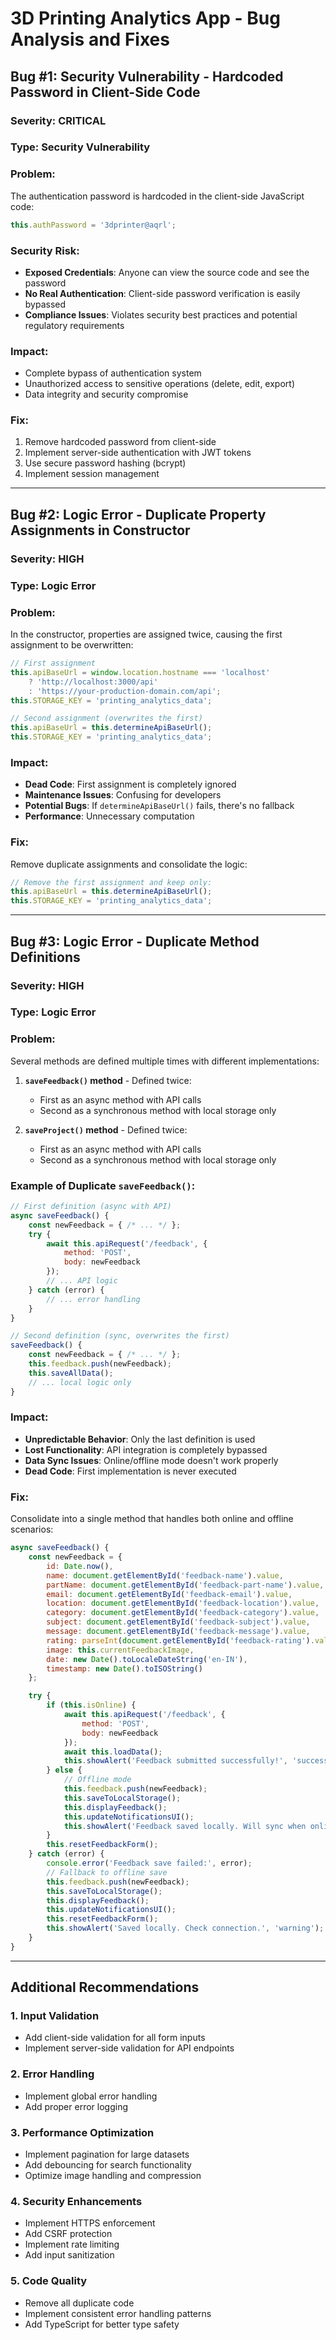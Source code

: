 # 3D Printing Analytics App - Bug Analysis and Fixes

## Bug #1: Security Vulnerability - Hardcoded Password in Client-Side Code

### **Severity**: CRITICAL
### **Type**: Security Vulnerability

### **Problem**:
The authentication password is hardcoded in the client-side JavaScript code:
```javascript
this.authPassword = '3dprinter@aqrl';
```

### **Security Risk**:
- **Exposed Credentials**: Anyone can view the source code and see the password
- **No Real Authentication**: Client-side password verification is easily bypassed
- **Compliance Issues**: Violates security best practices and potential regulatory requirements

### **Impact**:
- Complete bypass of authentication system
- Unauthorized access to sensitive operations (delete, edit, export)
- Data integrity and security compromise

### **Fix**:
1. Remove hardcoded password from client-side
2. Implement server-side authentication with JWT tokens
3. Use secure password hashing (bcrypt)
4. Implement session management

---

## Bug #2: Logic Error - Duplicate Property Assignments in Constructor

### **Severity**: HIGH
### **Type**: Logic Error

### **Problem**:
In the constructor, properties are assigned twice, causing the first assignment to be overwritten:

```javascript
// First assignment
this.apiBaseUrl = window.location.hostname === 'localhost' 
    ? 'http://localhost:3000/api' 
    : 'https://your-production-domain.com/api';
this.STORAGE_KEY = 'printing_analytics_data';

// Second assignment (overwrites the first)
this.apiBaseUrl = this.determineApiBaseUrl();
this.STORAGE_KEY = 'printing_analytics_data';
```

### **Impact**:
- **Dead Code**: First assignment is completely ignored
- **Maintenance Issues**: Confusing for developers
- **Potential Bugs**: If `determineApiBaseUrl()` fails, there's no fallback
- **Performance**: Unnecessary computation

### **Fix**:
Remove duplicate assignments and consolidate the logic:

```javascript
// Remove the first assignment and keep only:
this.apiBaseUrl = this.determineApiBaseUrl();
this.STORAGE_KEY = 'printing_analytics_data';
```

---

## Bug #3: Logic Error - Duplicate Method Definitions

### **Severity**: HIGH
### **Type**: Logic Error

### **Problem**:
Several methods are defined multiple times with different implementations:

1. **`saveFeedback()` method** - Defined twice:
   - First as an async method with API calls
   - Second as a synchronous method with local storage only

2. **`saveProject()` method** - Defined twice:
   - First as an async method with API calls
   - Second as a synchronous method with local storage only

### **Example of Duplicate `saveFeedback()`**:
```javascript
// First definition (async with API)
async saveFeedback() {
    const newFeedback = { /* ... */ };
    try {
        await this.apiRequest('/feedback', {
            method: 'POST',
            body: newFeedback
        });
        // ... API logic
    } catch (error) {
        // ... error handling
    }
}

// Second definition (sync, overwrites the first)
saveFeedback() {
    const newFeedback = { /* ... */ };
    this.feedback.push(newFeedback);
    this.saveAllData();
    // ... local logic only
}
```

### **Impact**:
- **Unpredictable Behavior**: Only the last definition is used
- **Lost Functionality**: API integration is completely bypassed
- **Data Sync Issues**: Online/offline mode doesn't work properly
- **Dead Code**: First implementation is never executed

### **Fix**:
Consolidate into a single method that handles both online and offline scenarios:

```javascript
async saveFeedback() {
    const newFeedback = {
        id: Date.now(),
        name: document.getElementById('feedback-name').value,
        partName: document.getElementById('feedback-part-name').value,
        email: document.getElementById('feedback-email').value,
        location: document.getElementById('feedback-location').value,
        category: document.getElementById('feedback-category').value,
        subject: document.getElementById('feedback-subject').value,
        message: document.getElementById('feedback-message').value,
        rating: parseInt(document.getElementById('feedback-rating').value),
        image: this.currentFeedbackImage,
        date: new Date().toLocaleDateString('en-IN'),
        timestamp: new Date().toISOString()
    };

    try {
        if (this.isOnline) {
            await this.apiRequest('/feedback', {
                method: 'POST',
                body: newFeedback
            });
            await this.loadData();
            this.showAlert('Feedback submitted successfully!', 'success');
        } else {
            // Offline mode
            this.feedback.push(newFeedback);
            this.saveToLocalStorage();
            this.displayFeedback();
            this.updateNotificationsUI();
            this.showAlert('Feedback saved locally. Will sync when online.', 'warning');
        }
        this.resetFeedbackForm();
    } catch (error) {
        console.error('Feedback save failed:', error);
        // Fallback to offline save
        this.feedback.push(newFeedback);
        this.saveToLocalStorage();
        this.displayFeedback();
        this.updateNotificationsUI();
        this.resetFeedbackForm();
        this.showAlert('Saved locally. Check connection.', 'warning');
    }
}
```

---

## Additional Recommendations

### 1. Input Validation
- Add client-side validation for all form inputs
- Implement server-side validation for API endpoints

### 2. Error Handling
- Implement global error handling
- Add proper error logging

### 3. Performance Optimization
- Implement pagination for large datasets
- Add debouncing for search functionality
- Optimize image handling and compression

### 4. Security Enhancements
- Implement HTTPS enforcement
- Add CSRF protection
- Implement rate limiting
- Add input sanitization

### 5. Code Quality
- Remove all duplicate code
- Implement consistent error handling patterns
- Add TypeScript for better type safety